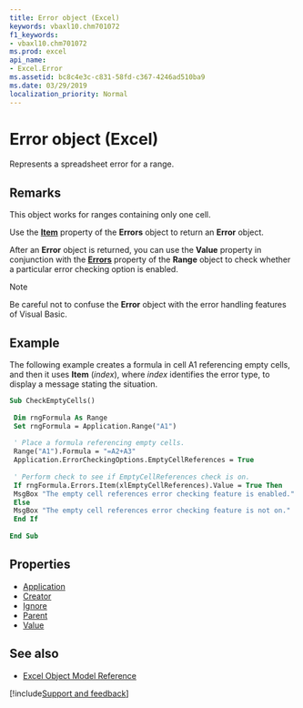 ```yaml
---
title: Error object (Excel)
keywords: vbaxl10.chm701072
f1_keywords:
- vbaxl10.chm701072
ms.prod: excel
api_name:
- Excel.Error
ms.assetid: bc8c4e3c-c831-58fd-c367-4246ad510ba9
ms.date: 03/29/2019
localization_priority: Normal
---
```


# Error object (Excel)

Represents a spreadsheet error for a range.


## Remarks

This object works for ranges containing only one cell.

Use the **[Item](Excel.Errors.Item.md)** property of the **Errors** object to return an **Error** object.

After an **Error** object is returned, you can use the **Value** property in conjunction with the **[Errors](Excel.Range.Errors.md)** property of the **Range** object to check whether a particular error checking option is enabled.

> [!NOTE] 
> Be careful not to confuse the **Error** object with the error handling features of Visual Basic.


## Example

The following example creates a formula in cell A1 referencing empty cells, and then it uses **Item** (_index_), where _index_ identifies the error type, to display a message stating the situation.

```vb
Sub CheckEmptyCells() 
 
 Dim rngFormula As Range 
 Set rngFormula = Application.Range("A1") 
 
 ' Place a formula referencing empty cells. 
 Range("A1").Formula = "=A2+A3" 
 Application.ErrorCheckingOptions.EmptyCellReferences = True 
 
 ' Perform check to see if EmptyCellReferences check is on. 
 If rngFormula.Errors.Item(xlEmptyCellReferences).Value = True Then 
 MsgBox "The empty cell references error checking feature is enabled." 
 Else 
 MsgBox "The empty cell references error checking feature is not on." 
 End If 
 
End Sub
```


## Properties

- [Application](Excel.Error.Application.md)
- [Creator](Excel.Error.Creator.md)
- [Ignore](Excel.Error.Ignore.md)
- [Parent](Excel.Error.Parent.md)
- [Value](Excel.Error.Value.md)


## See also

- [Excel Object Model Reference](overview/Excel/object-model.md)

[!include[Support and feedback](~/includes/feedback-boilerplate.md)]
